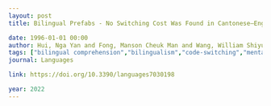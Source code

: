 ```yaml
---
layout: post
title: Bilingual Prefabs - No Switching Cost Was Found in Cantonese–English Habitual Code-Switching in Hong Kong

date: 1996-01-01 00:00
author: Hui, Nga Yan and Fong, Manson Cheuk Man and Wang, William Shiyuan
tags: ["bilingual comprehension","bilingualism","code-switching","mental lexicon","prefabrication"]
journal: Languages

link: https://doi.org/10.3390/languages7030198

year: 2022
---
```



